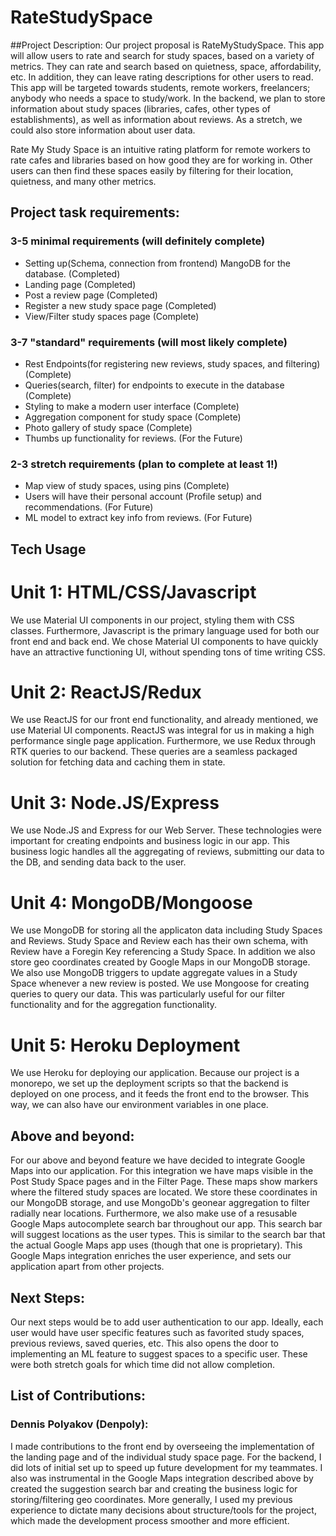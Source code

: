 # RateStudySpace

##Project Description:
Our project proposal is RateMyStudySpace. This app will allow users to rate and search for study spaces, based on a variety of metrics. They can rate and search based on quietness, space, affordability, etc. In addition, they can leave rating descriptions for other users to read. This app will be targeted towards students, remote workers, freelancers; anybody who needs a space to study/work. In the backend, we plan to store information about study spaces (libraries, cafes, other types of establishments), as well as information about reviews. As a stretch, we could also store information about user data. 

Rate My Study Space is an intuitive rating platform for remote workers to rate cafes and libraries based on how good they are for working in. Other users can then find these spaces easily by filtering for their location, quietness, and many other metrics.

## Project task requirements:
### 3-5 minimal requirements (will definitely complete)
  * Setting up(Schema, connection from frontend) MangoDB for the database. (Completed)
  * Landing page (Completed)
  * Post a review page (Completed)
  * Register a new study space page (Completed)
  * View/Filter study spaces page (Complete)
### 3-7 "standard" requirements (will most likely complete)
  * Rest Endpoints(for registering new reviews, study spaces, and filtering) (Complete)
  * Queries(search, filter) for endpoints to execute in the database (Complete)
  * Styling to make a modern user interface (Complete)
  * Aggregation component for study space (Complete)
  * Photo gallery of study space (Complete)
  * Thumbs up functionality for reviews. (For the Future)
### 2-3 stretch requirements (plan to complete at least 1!)
  * Map view of study spaces, using pins (Complete)
  * Users will have their personal account (Profile setup) and recommendations. (For Future)
  * ML model to extract key info from reviews. (For Future)

## Tech Usage
# Unit 1: HTML/CSS/Javascript

We use Material UI components in our project, styling them with CSS classes. Furthermore, Javascript is the primary language used for both our front end and back end. We chose Material UI components to have quickly have an attractive functioning UI, without spending tons of time writing CSS.

# Unit 2: ReactJS/Redux
We use ReactJS for our front end functionality, and already mentioned, we use Material UI components. ReactJS was integral for us in making a high performance single page application. Furthermore, we use Redux through RTK queries to our backend. These queries are a seamless packaged solution for fetching data and caching them in state.

# Unit 3: Node.JS/Express
We use Node.JS and Express for our Web Server. These technologies were important for creating endpoints and business logic in our app. This business logic handles all the aggregating of reviews, submitting our data to the DB, and sending data back to the user.

# Unit 4: MongoDB/Mongoose
We use MongoDB for storing all the applicaton data including Study Spaces and Reviews. Study Space and Review each has their own schema, with Review have a Foregin Key referencing a Study Space. In addition we also store geo coordinates created by Google Maps in our MongoDB storage. We also use MongoDB triggers to update aggregate values in a Study Space whenever a new review is posted. We use Mongoose for creating queries to query our data. This was particularly useful for our filter functionality and for the aggregation functionality.

# Unit 5: Heroku Deployment
We use Heroku for deploying our application. Because our project is a monorepo, we set up the deployment scripts so that the backend is deployed on one process, and it feeds the front end to the browser. This way, we can also have our environment variables in one place.

## Above and beyond:
For our above and beyond feature we have decided to integrate Google Maps into our application. For this integration we have maps visible in the Post Study Space pages and in the Filter Page. These maps show markers where the filtered study spaces are located. We store these coordinates in our MongoDB storage, and use MongoDb's geonear aggregation to filter radially near locations. Furthermore, we also make use of a resusable Google Maps autocomplete search bar throughout our app. This search bar will suggest locations as the user types. This is similar to the search bar that the actual Google Maps app uses (though that one is proprietary). This Google Maps integration enriches the user experience, and sets our application apart from other projects.

## Next Steps:
Our next steps would be to add user authentication to our app. Ideally, each user would have user specific features such as favorited study spaces, previous reviews, saved queries, etc. This also opens the door to implementing an ML feature to suggest spaces to a specific user. These were both stretch goals for which time did not allow completion.

## List of Contributions:

### Dennis Polyakov (Denpoly):
I made contributions to the front end by overseeing the implementation of the landing page and of the individual study space page. For the backend, I did lots of initial set up to speed up future development for my teammates. I also was instrumental in the Google Maps integration described above by created the suggestion search bar and creating the business logic for storing/filtering geo coordinates. More generally, I used my previous experience to dictate many decisions about structure/tools for the project, which made the development process smoother and more efficient.
